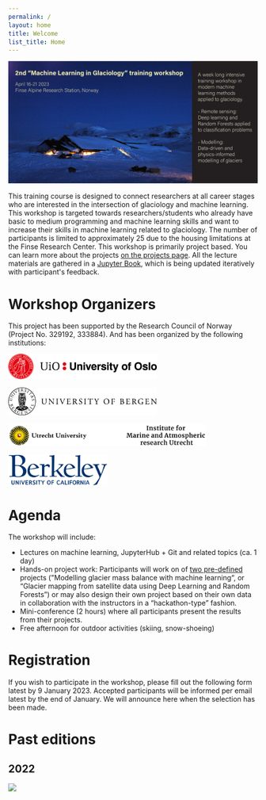 ```yaml
---
permalink: /
layout: home
title: Welcome
list_title: Home
---
```


<img src="https://github.com/Machine-Learning-in-Glaciology-Workshop/Machine-Learning-in-Glaciology-Workshop.github.io/blob/master/assets/imgs/winter_banner.png?raw=true" width="700">

This training course is designed to connect researchers at all career stages who are interested in the intersection of glaciology and machine learning. This workshop is targeted towards researchers/students who already have basic to medium programming and machine learning skills and want to increase their skills in machine learning related to glaciology. The number of participants is limited to approximately 25 due to the housing limitations at the Finse Research Center.
This workshop is primarily project based. You can learn more about the projects [on the projects page](projects.md). All the lecture materials are gathered in a [Jupyter Book](https://machine-learning-in-glaciology-workshop.github.io/Lecture-materials/README.html), which is being updated iteratively with participant's feedback. 

# Workshop Organizers

This project has been supported by the Research Council of Norway (Project No. 329192, 333884). And has been organized by the following institutions:

<img src="assets/imgs/uio.png" width="300"> <br>

<img src="assets/imgs/uib.png" width="300"> <br>

<img src="assets/imgs/imau.png" width="400"> <br>

<img src="assets/imgs/berkeley.png" width="200">

# Agenda

The workshop will include:

- Lectures on machine learning, JupyterHub + Git and related topics (ca. 1 day)
- Hands-on project work: Participants will work on of [two pre-defined](https://machine-learning-in-glaciology-workshop.github.io/projects) projects ("Modelling glacier mass balance with machine learning“, or “Glacier mapping from satellite data using Deep Learning and Random Forests”) or may also design their own project based on their own data in collaboration with the instructors in a “hackathon-type” fashion. 
- Mini-conference (2 hours) where all participants present the results from their projects.
- Free afternoon for outdoor activities (skiing, snow-shoeing)

# Registration
If you wish to participate in the workshop, please fill out the following form latest by 9 January 2023. Accepted participants will be informed per email latest by the end of January. We will announce here when the selection has been made.

# Past editions
## 2022

<img src="https://github.com/Machine-Learning-in-Glaciology-Workshop/Machine-Learning-in-Glaciology-Workshop.github.io/blob/master/assets/imgs/DJI_0615.jpg?raw=true" width="600"> <br>
